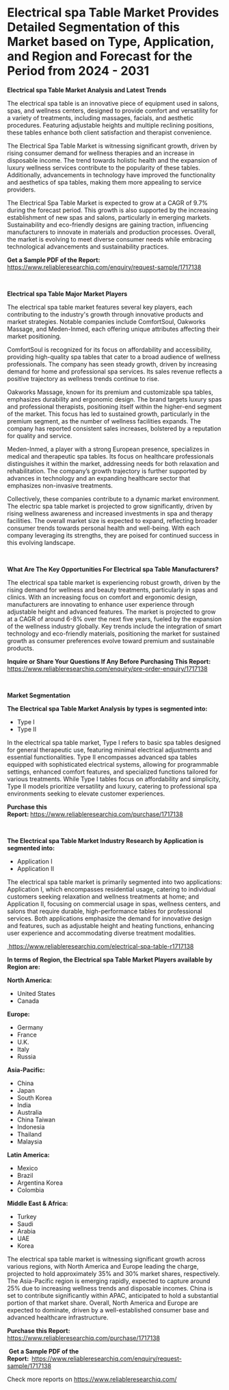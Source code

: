 <p><h1>Electrical spa Table Market Provides Detailed Segmentation of this Market based on Type, Application, and Region and Forecast for the Period from 2024 - 2031</h1></p><p><strong>Electrical spa Table Market Analysis and Latest Trends</strong></p>
<p><p>The electrical spa table is an innovative piece of equipment used in salons, spas, and wellness centers, designed to provide comfort and versatility for a variety of treatments, including massages, facials, and aesthetic procedures. Featuring adjustable heights and multiple reclining positions, these tables enhance both client satisfaction and therapist convenience.</p><p>The Electrical Spa Table Market is witnessing significant growth, driven by rising consumer demand for wellness therapies and an increase in disposable income. The trend towards holistic health and the expansion of luxury wellness services contribute to the popularity of these tables. Additionally, advancements in technology have improved the functionality and aesthetics of spa tables, making them more appealing to service providers.</p><p>The Electrical Spa Table Market is expected to grow at a CAGR of 9.7% during the forecast period. This growth is also supported by the increasing establishment of new spas and salons, particularly in emerging markets. Sustainability and eco-friendly designs are gaining traction, influencing manufacturers to innovate in materials and production processes. Overall, the market is evolving to meet diverse consumer needs while embracing technological advancements and sustainability practices.</p></p>
<p><strong>Get a Sample PDF of the Report:&nbsp;</strong> <a href="https://www.reliableresearchiq.com/enquiry/request-sample/1717138?utm_campaign=1870&utm_medium=2&utm_source=Github&utm_content=ia&utm_term=28122024&utm_id=electrical-spa-table">https://www.reliableresearchiq.com/enquiry/request-sample/1717138</a></p>
<p>&nbsp;</p>
<p><strong>Electrical spa Table Major Market Players</strong></p>
<p><p>The electrical spa table market features several key players, each contributing to the industry's growth through innovative products and market strategies. Notable companies include ComfortSoul, Oakworks Massage, and Meden-Inmed, each offering unique attributes affecting their market positioning.</p><p>ComfortSoul is recognized for its focus on affordability and accessibility, providing high-quality spa tables that cater to a broad audience of wellness professionals. The company has seen steady growth, driven by increasing demand for home and professional spa services. Its sales revenue reflects a positive trajectory as wellness trends continue to rise.</p><p>Oakworks Massage, known for its premium and customizable spa tables, emphasizes durability and ergonomic design. The brand targets luxury spas and professional therapists, positioning itself within the higher-end segment of the market. This focus has led to sustained growth, particularly in the premium segment, as the number of wellness facilities expands. The company has reported consistent sales increases, bolstered by a reputation for quality and service.</p><p>Meden-Inmed, a player with a strong European presence, specializes in medical and therapeutic spa tables. Its focus on healthcare professionals distinguishes it within the market, addressing needs for both relaxation and rehabilitation. The company’s growth trajectory is further supported by advances in technology and an expanding healthcare sector that emphasizes non-invasive treatments. </p><p>Collectively, these companies contribute to a dynamic market environment. The electric spa table market is projected to grow significantly, driven by rising wellness awareness and increased investments in spa and therapy facilities. The overall market size is expected to expand, reflecting broader consumer trends towards personal health and well-being. With each company leveraging its strengths, they are poised for continued success in this evolving landscape.</p></p>
<p>&nbsp;</p>
<p><strong>What Are The Key Opportunities For Electrical spa Table Manufacturers?</strong></p>
<p><p>The electrical spa table market is experiencing robust growth, driven by the rising demand for wellness and beauty treatments, particularly in spas and clinics. With an increasing focus on comfort and ergonomic design, manufacturers are innovating to enhance user experience through adjustable height and advanced features. The market is projected to grow at a CAGR of around 6-8% over the next five years, fueled by the expansion of the wellness industry globally. Key trends include the integration of smart technology and eco-friendly materials, positioning the market for sustained growth as consumer preferences evolve toward premium and sustainable products.</p></p>
<p><strong>Inquire or Share Your Questions If Any Before Purchasing This Report:</strong> <a href="https://www.reliableresearchiq.com/enquiry/pre-order-enquiry/1717138?utm_campaign=1870&utm_medium=2&utm_source=Github&utm_content=ia&utm_term=28122024&utm_id=electrical-spa-table">https://www.reliableresearchiq.com/enquiry/pre-order-enquiry/1717138</a></p>
<p>&nbsp;</p>
<p><strong>Market Segmentation</strong></p>
<p><strong>The Electrical spa Table Market Analysis by types is segmented into:</strong></p>
<p><ul><li>Type I</li><li>Type II</li></ul></p>
<p><p>In the electrical spa table market, Type I refers to basic spa tables designed for general therapeutic use, featuring minimal electrical adjustments and essential functionalities. Type II encompasses advanced spa tables equipped with sophisticated electrical systems, allowing for programmable settings, enhanced comfort features, and specialized functions tailored for various treatments. While Type I tables focus on affordability and simplicity, Type II models prioritize versatility and luxury, catering to professional spa environments seeking to elevate customer experiences.</p></p>
<p><strong>Purchase this Report:&nbsp;</strong><a href="https://www.reliableresearchiq.com/purchase/1717138?utm_campaign=1870&utm_medium=2&utm_source=Github&utm_content=ia&utm_term=28122024&utm_id=electrical-spa-table">https://www.reliableresearchiq.com/purchase/1717138</a></p>
<p>&nbsp;</p>
<p><strong>The Electrical spa Table Market Industry Research by Application is segmented into:</strong></p>
<p><ul><li>Application I</li><li>Application II</li></ul></p>
<p><p>The electrical spa table market is primarily segmented into two applications: Application I, which encompasses residential usage, catering to individual customers seeking relaxation and wellness treatments at home; and Application II, focusing on commercial usage in spas, wellness centers, and salons that require durable, high-performance tables for professional services. Both applications emphasize the demand for innovative design and features, such as adjustable height and heating functions, enhancing user experience and accommodating diverse treatment modalities.</p></p>
<p><a href="https://www.reliableresearchiq.com/electrical-spa-table-r1717138?utm_campaign=1870&utm_medium=2&utm_source=Github&utm_content=ia&utm_term=28122024&utm_id=electrical-spa-table">&nbsp;https://www.reliableresearchiq.com/electrical-spa-table-r1717138</a></p>
<p><strong>In terms of Region, the Electrical spa Table Market Players available by Region are:</strong></p>
<p>
    <p> <strong> North America: </strong>
        <ul>
            <li>United States</li>
            <li>Canada</li>
        </ul>
        </p> 
    <p> <strong> Europe: </strong>
        <ul>
            <li>Germany</li>
            <li>France</li>
            <li>U.K.</li>
            <li>Italy</li>
            <li>Russia</li>
        </ul>
        </p> 
    <p> <strong> Asia-Pacific: </strong>
        <ul>
            <li>China</li>
            <li>Japan</li>
            <li>South Korea</li>
            <li>India</li>
            <li>Australia</li>
            <li>China Taiwan</li>
            <li>Indonesia</li>
            <li>Thailand</li>
            <li>Malaysia</li>
        </ul>
        </p> 
    <p> <strong> Latin America: </strong>
        <ul>
            <li>Mexico</li>
            <li>Brazil</li>
            <li>Argentina Korea</li>
            <li>Colombia</li>
        </ul>
        </p> 
    <p> <strong> Middle East & Africa: </strong>
        <ul>
            <li>Turkey</li>
            <li>Saudi</li>
            <li>Arabia</li>
            <li>UAE</li>
            <li>Korea</li>
        </ul>
    </p>
    </p>
<p><p>The electrical spa table market is witnessing significant growth across various regions, with North America and Europe leading the charge, projected to hold approximately 35% and 30% market shares, respectively. The Asia-Pacific region is emerging rapidly, expected to capture around 25% due to increasing wellness trends and disposable incomes. China is set to contribute significantly within APAC, anticipated to hold a substantial portion of that market share. Overall, North America and Europe are expected to dominate, driven by a well-established consumer base and advanced healthcare infrastructure.</p></p>
<p><strong>Purchase this Report: </strong><a href="https://www.reliableresearchiq.com/purchase/1717138?utm_campaign=1870&utm_medium=2&utm_source=Github&utm_content=ia&utm_term=28122024&utm_id=electrical-spa-table">https://www.reliableresearchiq.com/purchase/1717138</a></p>
<p>&nbsp;<strong>Get a Sample PDF of the Report:&nbsp;&nbsp;</strong><a href="https://www.reliableresearchiq.com/enquiry/request-sample/1717138?utm_campaign=1870&utm_medium=2&utm_source=Github&utm_content=ia&utm_term=28122024&utm_id=electrical-spa-table">https://www.reliableresearchiq.com/enquiry/request-sample/1717138</a></p>
<p><strong></strong></p>
<p>Check more reports on <a href="https://www.reliableresearchiq.com/?utm_campaign=1870&utm_medium=2&utm_source=Github&utm_content=ia&utm_term=28122024&utm_id=electrical-spa-table">https://www.reliableresearchiq.com/</a></p>